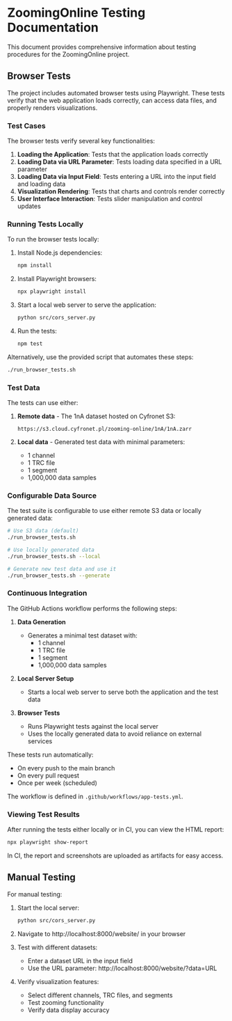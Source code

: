 # ZoomingOnline Testing Documentation

This document provides comprehensive information about testing procedures for the ZoomingOnline project.

## Browser Tests

The project includes automated browser tests using Playwright. These tests verify that the web application loads correctly, can access data files, and properly renders visualizations.

### Test Cases

The browser tests verify several key functionalities:

1. **Loading the Application**: Tests that the application loads correctly
2. **Loading Data via URL Parameter**: Tests loading data specified in a URL parameter
3. **Loading Data via Input Field**: Tests entering a URL into the input field and loading data
4. **Visualization Rendering**: Tests that charts and controls render correctly
5. **User Interface Interaction**: Tests slider manipulation and control updates

### Running Tests Locally

To run the browser tests locally:

1. Install Node.js dependencies:
   ```bash
   npm install
   ```

2. Install Playwright browsers:
   ```bash
   npx playwright install
   ```

3. Start a local web server to serve the application:
   ```bash
   python src/cors_server.py
   ```

4. Run the tests:
   ```bash
   npm test
   ```

Alternatively, use the provided script that automates these steps:
```bash
./run_browser_tests.sh
```

### Test Data

The tests can use either:

1. **Remote data** - The 1nA dataset hosted on Cyfronet S3:
   ```
   https://s3.cloud.cyfronet.pl/zooming-online/1nA/1nA.zarr
   ```

2. **Local data** - Generated test data with minimal parameters:
   - 1 channel
   - 1 TRC file
   - 1 segment
   - 1,000,000 data samples

### Configurable Data Source

The test suite is configurable to use either remote S3 data or locally generated data:

```bash
# Use S3 data (default)
./run_browser_tests.sh

# Use locally generated data
./run_browser_tests.sh --local

# Generate new test data and use it
./run_browser_tests.sh --generate
```

### Continuous Integration

The GitHub Actions workflow performs the following steps:

1. **Data Generation**
   - Generates a minimal test dataset with:
     - 1 channel
     - 1 TRC file
     - 1 segment
     - 1,000,000 data samples

2. **Local Server Setup**
   - Starts a local web server to serve both the application and the test data

3. **Browser Tests**
   - Runs Playwright tests against the local server
   - Uses the locally generated data to avoid reliance on external services

These tests run automatically:
- On every push to the main branch
- On every pull request
- Once per week (scheduled)

The workflow is defined in `.github/workflows/app-tests.yml`.

### Viewing Test Results

After running the tests either locally or in CI, you can view the HTML report:

```bash
npx playwright show-report
```

In CI, the report and screenshots are uploaded as artifacts for easy access.


## Manual Testing

For manual testing:

1. Start the local server:
   ```bash
   python src/cors_server.py
   ```

2. Navigate to http://localhost:8000/website/ in your browser

3. Test with different datasets:
   - Enter a dataset URL in the input field
   - Use the URL parameter: http://localhost:8000/website/?data=URL
   
4. Verify visualization features:
   - Select different channels, TRC files, and segments
   - Test zooming functionality
   - Verify data display accuracy
